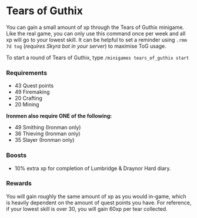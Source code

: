# Tears of Guthix

You can gain a small amount of xp through the Tears of Guthix minigame. Like the real game, you can only use this command once per week and all xp will go to your lowest skill. It can be helpful to set a reminder using `.rmm 7d tog` (_requires Skyra bot in your server_) to maximise ToG usage.

To start a round of Tears of Guthix, type `/minigames tears_of_guthix start`&#x20;

### Requirements

* 43 Quest points
* 49 Firemaking
* 20 Crafting
* 20 Mining

**Ironmen also require ONE of the following:**

* 49 Smithing (Ironman only)
* 36 Thieving (Ironman only)
* 35 Slayer (Ironman only)

### Boosts

* 10% extra xp for completion of Lumbridge & Draynor Hard diary.

### Rewards

You will gain roughly the same amount of xp as you would in-game, which is heavily dependent on the amount of quest points you have. For reference, if your lowest skill is over 30, you will gain 60xp per tear collected.

